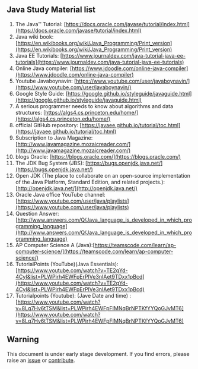 ## Java Study Material list

1. The Java™ Tutorial: [https://docs.oracle.com/javase/tutorial/index.html](https://docs.oracle.com/javase/tutorial/index.html)
2. Java wiki book: [https://en.wikibooks.org/wiki/Java_Programming/Print_version](https://en.wikibooks.org/wiki/Java_Programming/Print_version)
3. Java EE Tutorials: [https://www.journaldev.com/java-tutorial-java-ee-tutorials](https://www.journaldev.com/java-tutorial-java-ee-tutorials)
4. Online Java compiler: [https://www.jdoodle.com/online-java-compiler](https://www.jdoodle.com/online-java-compiler)
5. Youtube Javaboynavin: [https://www.youtube.com/user/javaboynavin/](https://www.youtube.com/user/javaboynavin/)
6. Google Style Guide: [https://google.github.io/styleguide/javaguide.html](https://google.github.io/styleguide/javaguide.html)
7. A serious programmer needs to know about algorithms and data structures: [https://algs4.cs.princeton.edu/home/](https://algs4.cs.princeton.edu/home/)
8. official GitHub repository: [https://javaee.github.io/tutorial/toc.html](https://javaee.github.io/tutorial/toc.html)
9. Subscription to Java Magazine: [http://www.javamagazine.mozaicreader.com/](http://www.javamagazine.mozaicreader.com/)
10. blogs Oracle: [https://blogs.oracle.com/](https://blogs.oracle.com/)
11. The JDK Bug System (JBS): [https://bugs.openjdk.java.net/](https://bugs.openjdk.java.net/)
12. Open JDK (The place to collaborate on an open-source implementation of the Java Platform, Standard Edition, and related projects.): [http://openjdk.java.net/](http://openjdk.java.net/)
13. Oracle Java office YouTube channel: [https://www.youtube.com/user/java/playlists](https://www.youtube.com/user/java/playlists)
14. Question Answer: [http://www.answers.com/Q/Java_language_is_developed_in_which_programming_language](http://www.answers.com/Q/Java_language_is_developed_in_which_programming_language)
15. AP Computer Science A (Java):[https://teamscode.com/learn/ap-computer-science/](https://teamscode.com/learn/ap-computer-science/)
16. TutorialPoints (YouTube)(Java Essentials):[https://www.youtube.com/watch?v=TE2qYd-4CyI&list=PLWPirh4EWFpErPIVe3nIAet9TDxx1pBcd](https://www.youtube.com/watch?v=TE2qYd-4CyI&list=PLWPirh4EWFpErPIVe3nIAet9TDxx1pBcd)
17. Tutorialpoints (Youtube): (Jave Date and time) : [https://www.youtube.com/watch?v=8Lq7Hv6tTSM&list=PLWPirh4EWFpFIMNqBrNPTKfYYQoGJvMT6](https://www.youtube.com/watch?v=8Lq7Hv6tTSM&list=PLWPirh4EWFpFIMNqBrNPTKfYYQoGJvMT6)


## Warning

This document is under early stage development. If you find errors, please raise an [issue](https://github.com/rabi-shankar/Java-Study-Material/issues) or [contribute](https://github.com/rabi-shankar/Java-Study-Material/blob/master/README.md).
